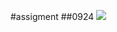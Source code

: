 #assigment
##0924
![](https://s3-ap-northeast-1.amazonaws.com/g0v-hackmd-images/uploads/upload_fa9d043cd9b34cefb02efb8727bb8529.png)
